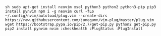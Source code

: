 ``sh
    sudo apt-get install neovim xsel python3 python2 python3-pip
    pip3 install pynvim
    npm i -g neovim
    curl -fLo ~/.config/nvim/autoload/plug.vim --create-dirs https://raw.githubusercontent.com/junegunn/vim-plug/master/plug.vim
    wget https://bootstrap.pypa.io/pip/2.7/get-pip.py
    python2 get-pip.py
    pip2 install pynvim
    nvim
    :checkhealth
    :PlugStatus
    :PlugInstall
``

